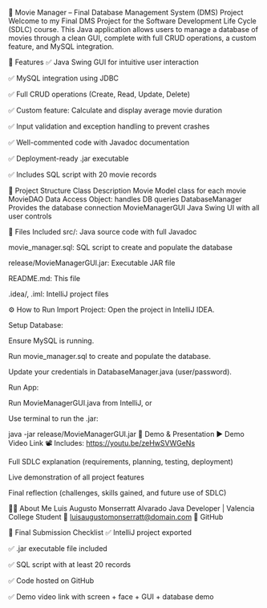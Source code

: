 🎥 Movie Manager – Final Database Management System (DMS) Project
Welcome to my Final DMS Project for the Software Development Life Cycle (SDLC) course. This Java application allows users to manage a database of movies through a clean GUI, complete with full CRUD operations, a custom feature, and MySQL integration.

📌 Features
✅ Java Swing GUI for intuitive user interaction

✅ MySQL integration using JDBC

✅ Full CRUD operations (Create, Read, Update, Delete)

✅ Custom feature: Calculate and display average movie duration

✅ Input validation and exception handling to prevent crashes

✅ Well-commented code with Javadoc documentation

✅ Deployment-ready .jar executable

✅ Includes SQL script with 20 movie records

🧱 Project Structure
Class	Description
Movie	Model class for each movie
MovieDAO	Data Access Object: handles DB queries
DatabaseManager	Provides the database connection
MovieManagerGUI	Java Swing UI with all user controls

📂 Files Included
src/: Java source code with full Javadoc

movie_manager.sql: SQL script to create and populate the database

release/MovieManagerGUI.jar: Executable JAR file

README.md: This file

.idea/, .iml: IntelliJ project files

⚙️ How to Run
Import Project:
Open the project in IntelliJ IDEA.

Setup Database:

Ensure MySQL is running.

Run movie_manager.sql to create and populate the database.

Update your credentials in DatabaseManager.java (user/password).

Run App:

Run MovieManagerGUI.java from IntelliJ, or

Use terminal to run the .jar:


java -jar release/MovieManagerGUI.jar
🎥 Demo & Presentation
▶️ Demo Video Link
📽️ Includes: https://youtu.be/zeHwSVWGeNs

Full SDLC explanation (requirements, planning, testing, deployment)

Live demonstration of all project features

Final reflection (challenges, skills gained, and future use of SDLC)

👨‍💻 About Me
Luis Augusto Monserratt Alvarado
Java Developer | Valencia College Student
📧 luisaugustomonserratt@domain.com
🔗 GitHub

📎 Final Submission Checklist
✅ IntelliJ project exported

✅ .jar executable file included

✅ SQL script with at least 20 records

✅ Code hosted on GitHub

✅ Demo video link with screen + face + GUI + database demo
